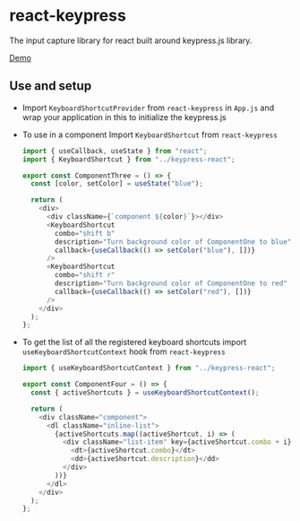 # react-keypress

The input capture library for react built around keypress.js library.

[Demo](https://iamvishal345.github.io/locus_assignment)

## Use and setup

- Import `KeyboardShortcutProvider` from `react-keypress` in `App.js` and wrap your application in this to initialize the keypress.js
- To use in a component Import `KeyboardShortcut` from `react-keypress`

  ```js
  import { useCallback, useState } from "react";
  import { KeyboardShortcut } from "../keypress-react";

  export const ComponentThree = () => {
    const [color, setColor] = useState("blue");

    return (
      <div>
        <div className={`component ${color}`}></div>
        <KeyboardShortcut
          combo="shift b"
          description="Turn background color of ComponentOne to blue"
          callback={useCallback(() => setColor("blue"), [])}
        />
        <KeyboardShortcut
          combo="shift r"
          description="Turn background color of ComponentOne to red"
          callback={useCallback(() => setColor("red"), [])}
        />
      </div>
    );
  };
  ```

- To get the list of all the registered keyboard shortcuts import `useKeyboardShortcutContext` hook from `react-keypress`

  ```js
  import { useKeyboardShortcutContext } from "../keypress-react";

  export const ComponentFour = () => {
    const { activeShortcuts } = useKeyboardShortcutContext();

    return (
      <div className="component">
        <dl className="inline-list">
          {activeShortcuts.map((activeShortcut, i) => (
            <div className="list-item" key={activeShortcut.combo + i}>
              <dt>{activeShortcut.combo}</dt>
              <dd>{activeShortcut.description}</dd>
            </div>
          ))}
        </dl>
      </div>
    );
  };
  ```
